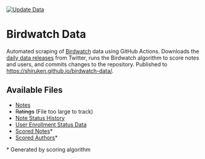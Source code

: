 [![Update Data](https://github.com/shiruken/birdwatch-data/actions/workflows/main.yml/badge.svg)](https://github.com/shiruken/birdwatch-data/actions/workflows/main.yml)

# Birdwatch Data

Automated scraping of [Birdwatch](https://twitter.github.io/communitynotes/) data using GitHub Actions. Downloads the [daily data releases](https://twitter.com/i/communitynotes/download-data) from Twitter, runs the Birdwatch algorithm to score notes and users, and commits changes to the repository. Published to https://shiruken.github.io/birdwatch-data/.

## Available Files

* [Notes](https://shiruken.github.io/birdwatch-data/notes-00000.tsv)
* ~~Ratings~~ (File too large to track)
* [Note Status History](https://shiruken.github.io/birdwatch-data/noteStatusHistory-00000.tsv)
* [User Enrollment Status Data](https://shiruken.github.io/birdwatch-data/userEnrollment-00000.tsv)
* [Scored Notes](https://shiruken.github.io/birdwatch-data/scoredNotes.tsv)*
* [Scored Authors](https://shiruken.github.io/birdwatch-data/helpfulnessScores.tsv)*

\* Generated by scoring algorithm
